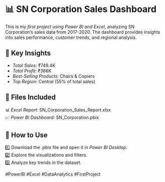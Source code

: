 # 📊 SN Corporation Sales Dashboard  

This is my *first project using Power BI and Excel*, analyzing SN Corporation’s sales data from 2017-2020. The dashboard provides insights into sales performance, customer trends, and regional analysis.  

## 🔹 Key Insights  
- *Total Sales:* ₹749.4K  
- *Total Profit:* ₹366K  
- *Best-Selling Products:* Chairs & Copiers  
- *Top Region:* Central (55% of total sales)  

## 📂 Files Included  
📊 *Excel Report:* SN_Corporation_Sales_Report.xlsx  
📈 *Power BI Dashboard:* SN_Corporation.pbix  

## 🚀 How to Use  
1️⃣ Download the .pbix file and open it in *Power BI Desktop*.  
2️⃣ Explore the visualizations and filters.  
3️⃣ Analyze key trends in the dataset.  

#PowerBI #Excel #DataAnalytics #FirstProject
